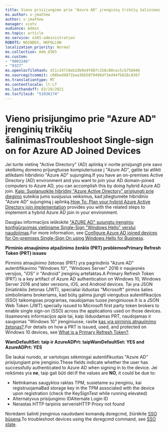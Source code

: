 ```yaml
---
title: Vieno prisijungimo prie "Azure AD" įrenginių trikčių šalinimas
ms.author: v-jmathew
author: v-jmathew
manager: scotv
audience: Admin
ms.topic: article
ms.service: o365-administration
ROBOTS: NOINDEX, NOFOLLOW
localization_priority: Normal
ms.collection: Adm_O365
ms.custom:
- "9003246"
- "9327"
ms.openlocfilehash: d11c24719eb2db9e9fd87c158c80cec5cb75b946
ms.sourcegitcommit: c08bed4071baa3bb5879496df3ed44fb828c8367
ms.translationtype: MT
ms.contentlocale: lt-LT
ms.lasthandoff: 03/19/2021
ms.locfileid: "51036174"
---
```

# <a name="troubleshoot-single-sign-on-for-azure-ad-joined-devices"></a><span data-ttu-id="7a51d-102">Vieno prisijungimo prie "Azure AD" įrenginių trikčių šalinimas</span><span class="sxs-lookup"><span data-stu-id="7a51d-102">Troubleshoot Single-sign on for Azure AD Joined Devices</span></span>

<span data-ttu-id="7a51d-103">Jei turite vietinę "Active Directory" (AD) aplinką ir norite prisijungti prie savo skelbimų domeno prijungtuose kompiuteriuose į "Azure AD", galite tai atlikti atlikdami hibridinio "Azure AD" sujungimą.</span><span class="sxs-lookup"><span data-stu-id="7a51d-103">If you have an on-premises Active Directory (AD) environment and you want to join your AD domain-joined computers to Azure AD, you can accomplish this by doing hybrid Azure AD join.</span></span> <span data-ttu-id="7a51d-104">[Kaip: Suplanuokite hibridinį "Azure Active Directory" prisijungti prie diegimo](https://docs.microsoft.com/azure/active-directory/devices/hybrid-azuread-join-plan) suteikia jums susijusius veiksmus, kad įdiegtumėte hibridinio "Azure AD" sujungimą į aplinką.</span><span class="sxs-lookup"><span data-stu-id="7a51d-104">[How To: Plan your hybrid Azure Active Directory join implementation](https://docs.microsoft.com/azure/active-directory/devices/hybrid-azuread-join-plan) provides you with the related steps to implement a hybrid Azure AD join in your environment.</span></span>

<span data-ttu-id="7a51d-105">Daugiau informacijos ieškokite ["AZURE AD" sujungtų įrenginių konfigūravimas vietiniame Single-Sign "Windows Hello" verslui naudojimas](https://docs.microsoft.com/windows/security/identity-protection/hello-for-business/hello-hybrid-aadj-sso-base).</span><span class="sxs-lookup"><span data-stu-id="7a51d-105">For more information, see [Configure Azure AD joined devices for On-premises Single-Sign On using Windows Hello for Business](https://docs.microsoft.com/windows/security/identity-protection/hello-for-business/hello-hybrid-aadj-sso-base).</span></span>

<span data-ttu-id="7a51d-106">**Pirminio atnaujinimo atpažinimo ženklo (PRT) problemos**</span><span class="sxs-lookup"><span data-stu-id="7a51d-106">**Primary Refresh Token (PRT) issues**</span></span>

<span data-ttu-id="7a51d-107">Pirminis atnaujinimo žetonas (PRT) yra pagrindinis "Azure AD" autentifikavimo "Windows 10", "Windows Server" 2016 ir naujesnės versijos, "iOS" ir "Android" įrenginių artefaktas.</span><span class="sxs-lookup"><span data-stu-id="7a51d-107">A Primary Refresh Token (PRT) is a key artifact of Azure AD authentication on Windows 10, Windows Server 2016 and later versions, iOS, and Android devices.</span></span> <span data-ttu-id="7a51d-108">Tai yra JSON žiniatinklio žetonas (JWT), specialiai išduotas "Microsoft" pirmos šalies simboliniams brokeriams, kad būtų galima įjungti viengubus autentifikacijos (SSO) taikomąsias programas, naudojamas tuose įrenginiuose.</span><span class="sxs-lookup"><span data-stu-id="7a51d-108">It is a JSON Web Token (JWT) specially issued to Microsoft first party token brokers to enable single sign-on (SSO) across the applications used on those devices.</span></span> <span data-ttu-id="7a51d-109">Išsamesnės informacijos apie tai, kaip išduodamas PRT, naudojamas ir saugomas "Windows 10" įrenginiuose, rasite [kas yra pirminis atnaujinimo žetonas?](https://docs.microsoft.com/azure/active-directory/devices/concept-primary-refresh-token).</span><span class="sxs-lookup"><span data-stu-id="7a51d-109">For details on how a PRT is issued, used, and protected on Windows 10 devices, see [What is a Primary Refresh Token?](https://docs.microsoft.com/azure/active-directory/devices/concept-primary-refresh-token).</span></span>

<span data-ttu-id="7a51d-110">**WamDefaultSet: taip ir AzureADPrt: taip**</span><span class="sxs-lookup"><span data-stu-id="7a51d-110">**WamDefaultSet: YES and AzureADPrt: YES**</span></span>

<span data-ttu-id="7a51d-111">Šie laukai nurodo, ar vartotojas sėkmingai autentifikuotas "Azure AD" prisijungiant prie įrenginio.</span><span class="sxs-lookup"><span data-stu-id="7a51d-111">These fields indicate whether the user has successfully authenticated to Azure AD when signing in to the device.</span></span> <span data-ttu-id="7a51d-112">Jei reikšmės yra **ne**, taip gali būti dėl:</span><span class="sxs-lookup"><span data-stu-id="7a51d-112">If the values are **NO**, it could be due to:</span></span>

- <span data-ttu-id="7a51d-113">Netinkamas saugyklos raktas TPM, susietame su įrenginiu, kai registruojama</span><span class="sxs-lookup"><span data-stu-id="7a51d-113">Bad storage key in the TPM associated with the device upon registration (check the KeySignTest while running elevated)</span></span>
- <span data-ttu-id="7a51d-114">Alternatyvus prisijungimo ID</span><span class="sxs-lookup"><span data-stu-id="7a51d-114">Alternate Login ID</span></span>
- <span data-ttu-id="7a51d-115">Nerastas HTTP tarpinis serveris</span><span class="sxs-lookup"><span data-stu-id="7a51d-115">HTTP Proxy not found</span></span>

<span data-ttu-id="7a51d-116">Norėdami šalinti įrenginius naudodami komandą dsregcmd, žiūrėkite [SSO būseną](https://docs.microsoft.com/azure/active-directory/devices/troubleshoot-device-dsregcmd#sso-state).</span><span class="sxs-lookup"><span data-stu-id="7a51d-116">To troubleshoot devices using the dsregcmd command, see [SSO state](https://docs.microsoft.com/azure/active-directory/devices/troubleshoot-device-dsregcmd#sso-state).</span></span>

